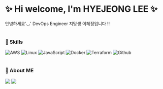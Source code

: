 # ✨ Hi welcome, I'm HYEJEONG LEE ✨
안녕하세요'◡' DevOps Engineer 지망생 이혜정입니다 !!
<br>
<br>
### 🥕 Skills

![AWS](https://img.shields.io/badge/AWS-%23FF9900.svg?style=for-the-badge&logo=amazon-aws&logoColor=white)
![Linux](https://img.shields.io/badge/Linux-FCC624?style=for-the-badge&logo=linux&logoColor=black)
![JavaScript](https://img.shields.io/badge/JavaScript-F7DF1E?style=for-the-badge&logo=Javascript&logoColor=white)
![Docker](https://img.shields.io/badge/Docker-2496ED?style=for-the-badge&logo=Docker&logoColor=white)
![Terraform](https://img.shields.io/badge/Terraform-7B42BC?style=for-the-badge&logo=Terraform&logoColor=whtie)
![Github](https://img.shields.io/badge/GitHub-181717?style=for-the-badge&logo=GitHub&logoColor=white)              
<br>
### 🥕 About ME

<a href="mailto:gpwjd0221@gmail.com" target="_blank"><img src="https://img.shields.io/badge/gpwjd0221@gmail.com-EA4335?style=flat-square&logo=GitHub%20Sponsors&logoColor=white"/></a>
<a href="https://for-your-entertainment.tistory.com/" target="_blank"><img src="https://img.shields.io/badge/Blog-DD0B68?style=flat-square&logo=GitHub%20Sponsors&logoColor=white"/></a>

<!--
**hyezzang/hyezzang** is a ✨ _special_ ✨ repository because its `README.md` (this file) appears on your GitHub profile.

Here are some ideas to get you started:

- 🔭 I’m currently working on ...
- 🌱 I’m currently learning ...
- 👯 I’m looking to collaborate on ...
- 🤔 I’m looking for help with ...
- 💬 Ask me about ...
- 📫 How to reach me: ...
- 😄 Pronouns: ...
- ⚡ Fun fact: ...
-->
